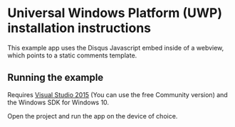 # Universal Windows Platform (UWP) installation instructions

This example app uses the Disqus Javascript embed inside of a webview, which points to a static comments template.

## Running the example

Requires [Visual Studio 2015](https://www.visualstudio.com/en-us/products/vs-2015-product-editions.aspx) (You can use the free Community version) and the Windows SDK for Windows 10.

Open the project and run the app on the device of choice.
